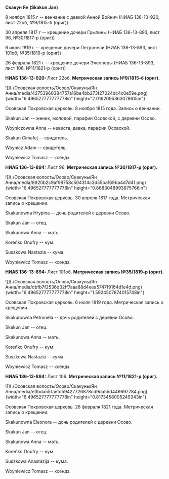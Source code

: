 **Скакун Ян (Skakun Jan)**

8 ноября 1815 г -- венчание с девкой Анной Войнич (НИАБ 136-13-920, лист
22об, №9/1815-б (ориг))

30 апреля 1817 г -- крещение дочери Грыпины (НИАБ 136-13-893, лист 96,
№30/1817-р (ориг))

6 июля 1819 г -- крещение дочери Петронели (НИАБ 136-13-893, лист 101об,
№35/1819-р (ориг))

26 февраля 1821 г -- крещение дочери Элеоноры (НИАБ 136-13-893, лист
106, №11/1821-р (ориг))

**НИАБ 136-13-920:** Лист 22об. **Метрическая запись №9/1815-б (ориг).**

![](./Осовская волость/Осово/Скакуны/Ян Анна/media/42753960384757a16be4bb273f27024dc4c0e59e.png){width="6.496527777777778in"
height="2.0162095363079615in"}

Осовская Покровская церковь. 8 ноября 1815 года. Запись о венчании.

Skakun Jan -- жених, молодой, парафии Осовской, с деревни Осово.

Woyniczowna Anna -- невеста, девка, парафии Осовской.

Skakun Cimafej -- свидетель.

Woynicz Adam -- свидетель.

Woyniewicz Tomasz -- ксёндз.

**НИАБ 136-13-894:** Лист 96. **Метрическая запись №30/1817-р (ориг).**

![](./Осовская волость/Осово/Скакуны/Ян Анна/media/8920b2c9af99758c504314c3d55ba169ba4d7d41.png){width="6.496527777777778in"
height="0.8683048993875766in"}

Осовская Покровская церковь. 30 апреля 1817 года. Метрическая запись о
крещении.

Skakunowna Hrypina -- дочь родителей с деревни Осовo.

Skakun Jan -- отец.

Skakunowa Anna -- мать.

Koreńko Onufry -- кум.

Suszkowa Nastazia -- кума.

Woyniewicz Tomasz -- ксёндз.

**НИАБ 136-13-894:** Лист 101об. **Метрическая запись №35/1819-р
(ориг).**

![](./Осовская волость/Осово/Скакуны/Ян Анна/media/dbfb7f2536d32ff7aaa88d4eea5747f9164d1e4d.png){width="6.496527777777778in"
height="1.5924507874015748in"}

Осовская Покровская церковь. 6 июля 1819 года. Метрическая запись о
крещении.

Skakunowna Petronela -- дочь родителей с деревни Осовo.

Skakun Jan -- отец.

Skakunowa Anna -- мать.

Koreńko Onufry -- кум.

Suszkowa Nastazia -- кума.

Woyniewicz Tomasz -- ксёндз.

**НИАБ 136-13-894:** Лист 106. **Метрическая запись №11/1821-р (ориг).**

![](./Осовская волость/Осово/Скакуны/Ян Анна/media/e3bda551aefd59427726878cd9da55d449697784.png){width="6.496527777777778in"
height="0.8173458005249343in"}

Осовская Покровская церковь. 26 февраля 1821 года. Метрическая запись о
крещении.

Skakunowna Eleonora -- дочь родителей с деревни Осовo.

Skakun Jan -- отец.

Skakunowa Anna -- мать.

Koreńko Onufry -- кум.

Suszkowa Anastazija -- кума.

Woyniewicz Tomasz -- ксёндз.
